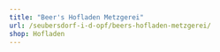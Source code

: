 ```yaml
---
title: "Beer's Hofladen Metzgerei"
url: /seubersdorf-i-d-opf/beers-hofladen-metzgerei/
shop: Hofladen
---
```

